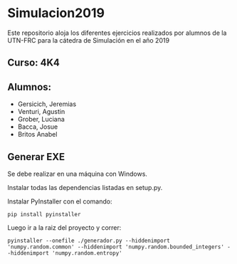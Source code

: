 # Simulacion2019
Este repositorio aloja los diferentes ejercicios realizados por alumnos de la UTN-FRC para la cátedra de Simulación en el año 2019

## Curso: 4K4

## Alumnos:
 - Gersicich, Jeremias
 - Venturi, Agustin
 - Grober, Luciana
 - Bacca, Josue
 - Britos Anabel
 
## Generar EXE

Se debe realizar en una máquina con Windows.

Instalar todas las dependencias listadas en setup.py.

Instalar PyInstaller con el comando:

`pip install pyinstaller`

Luego ir a la raiz del proyecto y correr:

`pyinstaller --onefile ./generador.py --hiddenimport 'numpy.random.common' --hiddenimport 'numpy.random.bounded_integers' --hiddenimport 'numpy.random.entropy'`

